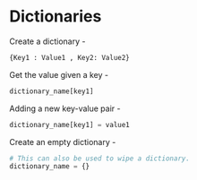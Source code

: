 # Dictionaries

Create a dictionary -
```python
{Key1 : Value1 , Key2: Value2}
```

Get the value given a key -
```python
dictionary_name[key1]
```

Adding a new key-value pair -
```python
dictionary_name[key1] = value1
```

Create an empty dictionary -
```python
# This can also be used to wipe a dictionary.
dictionary_name = {}
```